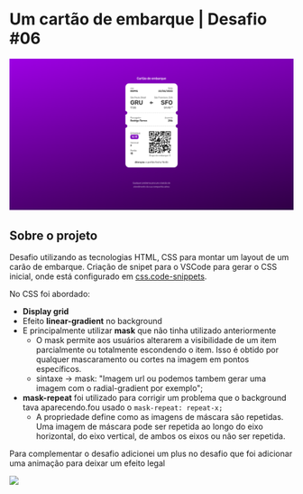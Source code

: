# Um cartão de embarque | Desafio #06

![](./project-images/ticket.png)
## Sobre o projeto
Desafio utilizando as tecnologias HTML, CSS para montar um layout de um carão de embarque.
Criação de snipet para o VSCode para gerar o CSS inicial, onde está configurado em [css.code-snippets](./.vscode/css.code-snippets).

No CSS foi abordado:
- **Display grid**
- Efeito **linear-gradient** no background
- E principalmente utilizar **mask** que não tinha utilizado anteriormente
    - O mask permite aos usuários alterarem a visibilidade de um item parcialmente ou totalmente escondendo o item. Isso é obtido por qualquer mascaramento ou cortes na imagem em pontos específicos. 
    - sintaxe -> mask: "Imagem url ou podemos tambem gerar uma imagem com o radial-gradient por exemplo";
- **mask-repeat** foi utilizado para corrigir um problema que o background tava aparecendo.fou usado o ```mask-repeat: repeat-x;```
    - A propriedade define como as imagens de máscara são repetidas. Uma imagem de máscara pode ser repetida ao longo do eixo horizontal, do eixo vertical, de ambos os eixos ou não ser repetida.


Para complementar o desafio adicionei um plus no desafio que foi adicionar uma animação para deixar um efeito legal

![](./project-images/animacao_ticket.gif)